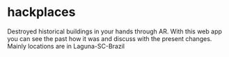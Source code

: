 # hackplaces
Destroyed historical buildings in your hands through AR.
With this web app you can see the past how it was and discuss with the present changes.
Mainly locations are in Laguna-SC-Brazil
